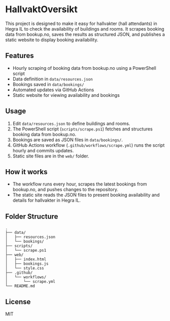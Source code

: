 # HallvaktOversikt

This project is designed to make it easy for hallvakter (hall attendants) in Hegra IL to check the availability of buildings and rooms. It scrapes booking data from bookup.no, saves the results as structured JSON, and publishes a static website to display booking availability.

## Features
- Hourly scraping of booking data from bookup.no using a PowerShell script
- Data definition in `data/resources.json`
- Bookings saved in `data/bookings/`
- Automated updates via GitHub Actions
- Static website for viewing availability and bookings

## Usage
1. Edit `data/resources.json` to define buildings and rooms.
2. The PowerShell script (`scripts/scrape.ps1`) fetches and structures booking data from bookup.no.
3. Bookings are saved as JSON files in `data/bookings/`.
4. GitHub Actions workflow (`.github/workflows/scrape.yml`) runs the script hourly and commits updates.
5. Static site files are in the `web/` folder.

## How it works
- The workflow runs every hour, scrapes the latest bookings from bookup.no, and pushes changes to the repository.
- The static site reads the JSON files to present booking availability and details for hallvakter in Hegra IL.

## Folder Structure
```
.
├── data/
│   ├── resources.json
│   └── bookings/
├── scripts/
│   └── scrape.ps1
├── web/
│   ├── index.html
│   ├── bookings.js
│   └── style.css
├── .github/
│   └── workflows/
│       └── scrape.yml
└── README.md
```

## License
MIT
